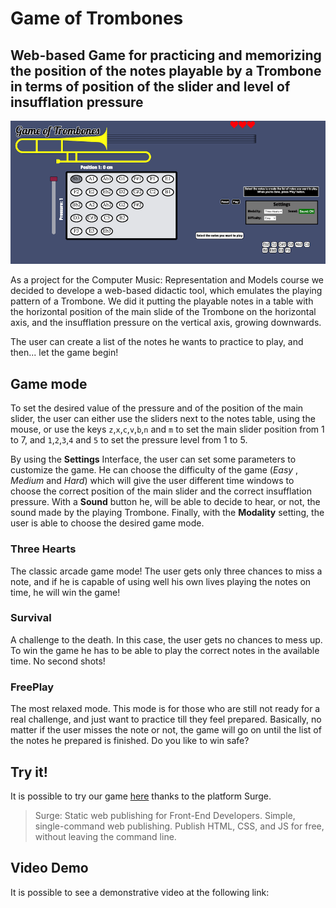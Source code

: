 # Game of Trombones
## Web-based Game for practicing and memorizing the position of the notes playable by a Trombone in terms of position of the slider and level of insufflation pressure

![](imgs/IMG1.png)

As a project for the Computer Music: Representation and Models course we decided to develope a web-based didactic tool, which emulates the playing pattern of a Trombone. We did it putting the playable notes in a table with the horizontal position of the main slide of the Trombone on the horizontal axis, and the insufflation pressure on the vertical axis, growing downwards.

The user can create a list of the notes he wants to practice to play, and then... let the game begin!

## Game mode

To set the desired value of the pressure and of the position of the main slider, the user can either use the sliders next to the notes table, using the mouse, or use the keys `z`,`x`,`c`,`v`,`b`,`n` and `m` to set the main slider position from 1 to 7, and `1`,`2`,`3`,`4` and `5` to set the pressure level from 1 to 5. 

By using the **Settings** Interface, the user can set some parameters to customize the game. He can choose the difficulty of the game (*Easy*
, *Medium* and *Hard*) which will give the user different time windows to choose the correct position of the main slider and the correct insufflation pressure. With a **Sound** button he, will be able to decide to hear, or not, the sound made by the playing Trombone. Finally, with the **Modality** setting, the user is able to choose the desired game mode.

### Three Hearts

The classic arcade game mode! The user gets only three chances to miss a note, and if he is capable of using well his own lives playing the notes on time, he will win the game!

### Survival

A challenge to the death. In this case, the user gets no chances to mess up. To win the game he has to be able to play the correct notes in the available time. No second shots!

### FreePlay

The most relaxed mode. This mode is for those who are still not ready for a real challenge, and just want to practice till they feel prepared. Basically, no matter if the user misses the note or not, the game will go on until the list of the notes he prepared is finished. Do you like to win safe? 

## Try it!

It is possible to try our game [here](http://game-of-trombones.surge.sh/) thanks to the platform Surge.

>Surge: Static web publishing for Front-End Developers. Simple, single-command web publishing. Publish HTML, CSS, and JS for free, without leaving the command line.

## Video Demo

It is possible to see a demonstrative video at the following link: 

